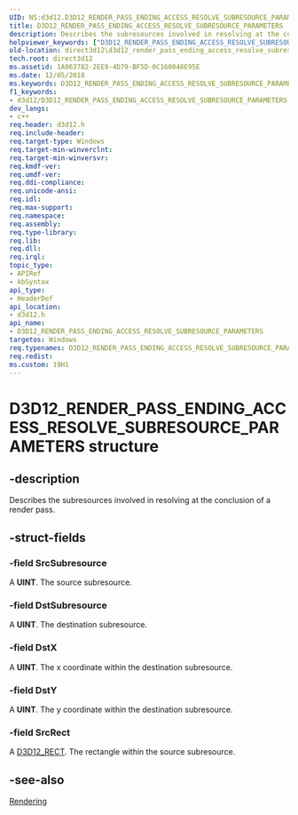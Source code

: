 ```yaml
---
UID: NS:d3d12.D3D12_RENDER_PASS_ENDING_ACCESS_RESOLVE_SUBRESOURCE_PARAMETERS
title: D3D12_RENDER_PASS_ENDING_ACCESS_RESOLVE_SUBRESOURCE_PARAMETERS (d3d12.h)
description: Describes the subresources involved in resolving at the conclusion of a render pass.
helpviewer_keywords: ["D3D12_RENDER_PASS_ENDING_ACCESS_RESOLVE_SUBRESOURCE_PARAMETERS","D3D12_RENDER_PASS_ENDING_ACCESS_RESOLVE_SUBRESOURCE_PARAMETERS structure","d3d12/D3D12_RENDER_PASS_ENDING_ACCESS_RESOLVE_SUBRESOURCE_PARAMETERS","direct3d12.d3d12_render_pass_ending_access_resolve_subresource_parameters"]
old-location: direct3d12\d3d12_render_pass_ending_access_resolve_subresource_parameters.htm
tech.root: direct3d12
ms.assetid: 1A063782-2EE9-4D79-BF5D-0C160048E95E
ms.date: 12/05/2018
ms.keywords: D3D12_RENDER_PASS_ENDING_ACCESS_RESOLVE_SUBRESOURCE_PARAMETERS, D3D12_RENDER_PASS_ENDING_ACCESS_RESOLVE_SUBRESOURCE_PARAMETERS structure, d3d12/D3D12_RENDER_PASS_ENDING_ACCESS_RESOLVE_SUBRESOURCE_PARAMETERS, direct3d12.d3d12_render_pass_ending_access_resolve_subresource_parameters
f1_keywords:
- d3d12/D3D12_RENDER_PASS_ENDING_ACCESS_RESOLVE_SUBRESOURCE_PARAMETERS
dev_langs:
- c++
req.header: d3d12.h
req.include-header: 
req.target-type: Windows
req.target-min-winverclnt: 
req.target-min-winversvr: 
req.kmdf-ver: 
req.umdf-ver: 
req.ddi-compliance: 
req.unicode-ansi: 
req.idl: 
req.max-support: 
req.namespace: 
req.assembly: 
req.type-library: 
req.lib: 
req.dll: 
req.irql: 
topic_type:
- APIRef
- kbSyntax
api_type:
- HeaderDef
api_location:
- d3d12.h
api_name:
- D3D12_RENDER_PASS_ENDING_ACCESS_RESOLVE_SUBRESOURCE_PARAMETERS
targetos: Windows
req.typenames: D3D12_RENDER_PASS_ENDING_ACCESS_RESOLVE_SUBRESOURCE_PARAMETERS
req.redist: 
ms.custom: 19H1
---
```


# D3D12_RENDER_PASS_ENDING_ACCESS_RESOLVE_SUBRESOURCE_PARAMETERS structure


## -description


Describes the subresources involved in resolving at the conclusion of a render pass.


## -struct-fields




### -field SrcSubresource

A <b>UINT</b>. The source subresource.


### -field DstSubresource

A <b>UINT</b>. The destination subresource.


### -field DstX

A <b>UINT</b>. The x coordinate within the destination subresource.


### -field DstY

A <b>UINT</b>. The y coordinate within the destination subresource.


### -field SrcRect

A <a href="https://docs.microsoft.com/windows/desktop/direct3d12/d3d12-rect">D3D12_RECT</a>. The rectangle within the source subresource.


## -see-also




<a href="https://docs.microsoft.com/windows/desktop/direct3d12/rendering">Rendering</a>
 

 

